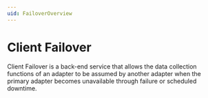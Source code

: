```yaml
---
uid: FailoverOverview
---
```


# Client Failover

Client Failover is a back-end service that allows the data collection functions of an adapter to be assumed by another adapter when the primary adapter becomes unavailable through failure or scheduled downtime.
